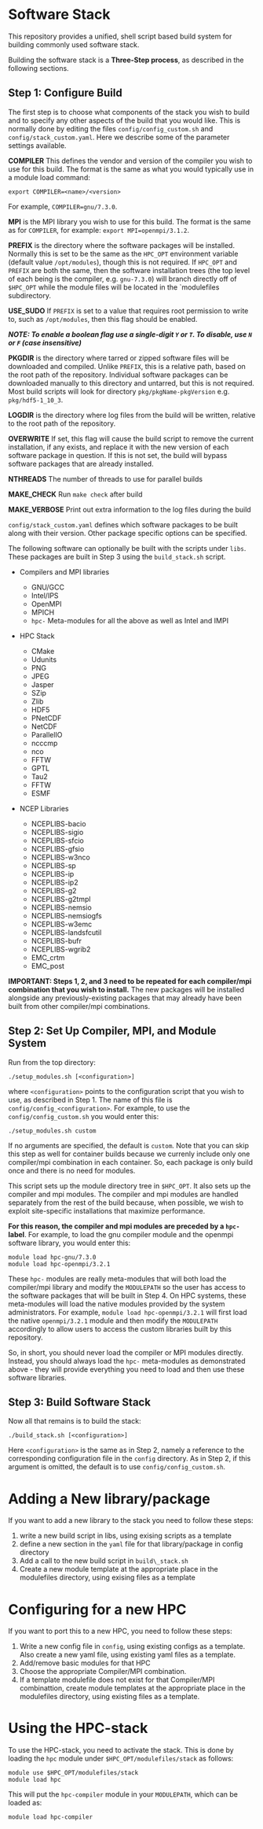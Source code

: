 # Software Stack

This repository provides a unified, shell script based build system for building commonly used software stack.

Building the software stack is a **Three-Step process**, as described in the following sections.

## Step 1: Configure Build

The first step is to choose what components of the stack you wish to build and to specify any other aspects of the build that you would like.  This is normally done by editing the files `config/config_custom.sh` and `config/stack_custom.yaml`.  Here we describe some of the parameter settings available.

**COMPILER** This defines the vendor and version of the compiler you wish to use for this build.  The format is the same as what you would typically use in a module load command:
```
export COMPILER=<name>/<version>
```
For example, `COMPILER=gnu/7.3.0`.

**MPI** is the MPI library you wish to use for this build.  The format is the same as for `COMPILER`, for example: `export MPI=openmpi/3.1.2`.

**PREFIX** is the directory where the software packages will be installed.  Normally this is set to be the same as the `HPC_OPT` environment variable (default value `/opt/modules`), though this is not required.  If `HPC_OPT` and `PREFIX` are both the same, then the software installation trees (the top level of each being is the compiler, e.g. `gnu-7.3.0`) will branch directly off of `$HPC_OPT` while the module files will be located in the `modulefiles subdirectory.

**USE_SUDO** If `PREFIX` is set to a value that requires root permission to write to, such as `/opt/modules`, then this flag should be enabled.

_**NOTE: To enable a boolean flag use a single-digit `Y` or `T`.  To disable, use `N` or `F` (case insensitive)**_

**PKGDIR** is the directory where tarred or zipped software files will be downloaded and compiled.  Unlike `PREFIX`, this is a relative path, based on the root path of the repository.  Individual software packages can be downloaded manually to this directory and untarred, but this is not required.  Most build scripts will look for directory `pkg/pkgName-pkgVersion` e.g. `pkg/hdf5-1_10_3`.

**LOGDIR** is the directory where log files from the build will be written, relative to the root path of the repository.

**OVERWRITE** If set, this flag will cause the build script to remove the current installation, if any exists, and replace it with the new version of each software package in question.  If this is not set, the build will bypass software packages that are already installed.

**NTHREADS** The number of threads to use for parallel builds

**MAKE_CHECK** Run `make check` after build

**MAKE_VERBOSE** Print out extra information to the log files during the build

`config/stack_custom.yaml` defines which software packages to be built along with their version.  Other package specific options can be specified.

The following software can optionally be built with the scripts under `libs`. These packages are built in Step 3 using the `build_stack.sh` script.

* Compilers and MPI libraries
  - GNU/GCC
  - Intel/IPS
  - OpenMPI
  - MPICH
  - `hpc-` Meta-modules for all the above as well as Intel and IMPI

* HPC Stack
  - CMake
  - Udunits
  - PNG
  - JPEG
  - Jasper
  - SZip
  - Zlib
  - HDF5
  - PNetCDF
  - NetCDF
  - ParallelIO
  - ncccmp
  - nco
  - FFTW
  - GPTL
  - Tau2
  - FFTW
  - ESMF

* NCEP Libraries
  - NCEPLIBS-bacio
  - NCEPLIBS-sigio
  - NCEPLIBS-sfcio
  - NCEPLIBS-gfsio
  - NCEPLIBS-w3nco
  - NCEPLIBS-sp
  - NCEPLIBS-ip
  - NCEPLIBS-ip2
  - NCEPLIBS-g2
  - NCEPLIBS-g2tmpl
  - NCEPLIBS-nemsio
  - NCEPLIBS-nemsiogfs
  - NCEPLIBS-w3emc
  - NCEPLIBS-landsfcutil
  - NCEPLIBS-bufr
  - NCEPLIBS-wgrib2
  - EMC_crtm
  - EMC_post

**IMPORTANT: Steps 1, 2, and 3 need to be repeated for each compiler/mpi combination that you wish to install.**  The new packages will be installed alongside any previously-existing packages that may already have been built from other compiler/mpi combinations.

## Step 2: Set Up Compiler, MPI, and Module System

Run from the top directory:
```
./setup_modules.sh [<configuration>]
```
where `<configuration>` points to the configuration script that you wish to use, as described in Step 1.  The name of this file is `config/config_<configuration>`.  For example, to use the `config/config_custom.sh` you would enter this:
```
./setup_modules.sh custom
```
If no arguments are specified, the default is `custom`.  Note that you can skip this step as well for container builds because we currenly include only one compiler/mpi combination in each container.  So, each package is only build once and there is no need for modules.

This script sets up the module directory tree in `$HPC_OPT`.  It also sets up the compiler and mpi modules.  The compiler and mpi modules are handled separately from the rest of the build because, when possible, we wish to exploit site-specific installations that maximize performance.

**For this reason, the compiler and mpi modules are preceded by a `hpc-` label**.  For example, to load the gnu compiler module and the openmpi software library, you would enter this:
```
module load hpc-gnu/7.3.0
module load hpc-openmpi/3.2.1
```
These `hpc-` modules are really meta-modules that will both load the compiler/mpi library and modify the `MODULEPATH` so the user has access to the software packages that will be built in Step 4.  On HPC systems, these meta-modules will load the native modules provided by the system administrators.  For example, `module load hpc-openmpi/3.2.1` will first load the native `openmpi/3.2.1` module and then modify the `MODULEPATH` accordingly to allow users to access the custom libraries built by this repository.

So, in short, you should never load the compiler or MPI modules directly.  Instead, you should always load the `hpc-` meta-modules as demonstrated above - they will provide everything you need to load and then use these software libraries.

## Step 3: Build Software Stack

Now all that remains is to build the stack:
```
./build_stack.sh [<configuration>]
```
Here `<configuration>` is the same as in Step 2, namely a reference to the corresponding configuration file in the `config` directory.  As in Step 2, if this argument is omitted, the default is to use `config/config_custom.sh`.

# Adding a New library/package

If you want to add a new library to the stack you need to follow these steps:
1. write a new build script in libs, using exising scripts as a template
2. define a new section in the `yaml` file for that library/package in config directory
3. Add a call to the new build script in `build\_stack.sh`
4. Create a new module template at the appropriate place in the modulefiles directory, using exising files as a template

# Configuring for a new HPC

If you want to port this to a new HPC, you need to follow these steps:
1. Write a new config file in `config`, using existing configs as a template. Also create a new yaml file, using existing yaml files as a template.
2. Add/remove basic modules for that HPC
3. Choose the appropriate Compiler/MPI combination.
4. If a template modulefile does not exist for that Compiler/MPI combinattion, create module templates at the appropriate place in the modulefiles directory, using existing files as a template.

# Using the HPC-stack
To use the HPC-stack, you need to activate the stack.  This is done by loading the `hpc` module  under `$HPC_OPT/modulefiles/stack` as follows:
```
module use $HPC_OPT/modulefiles/stack
module load hpc
```
This will put the `hpc-compiler` module in your `MODULEPATH`, which can be loaded as:
```
module load hpc-compiler
```
